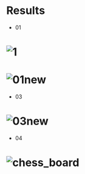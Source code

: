 # Results

- 01

# ![1](https://github.com/NahidEbrahimian/Image-Processing-using-OpenCV/blob/main/01-%20Pre%20processing%20Techniques%2001/Inputs/1.jpg)

# ![01new](https://github.com/NahidEbrahimian/Image-Processing-using-OpenCV/blob/main/01-%20Pre%20processing%20Techniques%2001/Results/01new.jpg)

- 03

# ![03new](https://github.com/NahidEbrahimian/Image-Processing-using-OpenCV/blob/main/01-%20Pre%20processing%20Techniques%2001/Results/03new.jpg)

- 04

# ![chess_board](https://github.com/NahidEbrahimian/Image-Processing-using-OpenCV/blob/main/01-%20Pre%20processing%20Techniques%2001/Inputs/chess_board.jpg)

